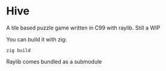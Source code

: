 # Hive 
A tile based puzzle game written in C99 with raylib.
Still a WIP

You can build it with zig:
```
zig build
```
Raylib comes bundled as a submodule
